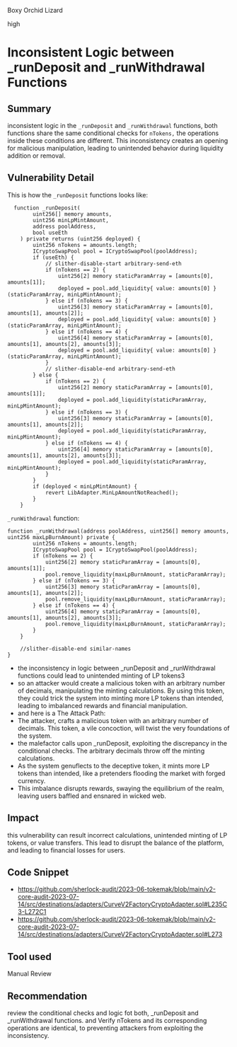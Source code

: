 Boxy Orchid Lizard

high

# Inconsistent Logic between _runDeposit and _runWithdrawal Functions
## Summary
inconsistent logic in the `_runDeposit`  and `_runWithdrawal` functions, both functions share the same conditional checks for `nTokens,` the operations inside these conditions are different. This inconsistency creates an opening for malicious manipulation, leading to unintended behavior during liquidity addition or removal.
## Vulnerability Detail
This is how the `_runDeposit` functions looks like:
```solidity
  function _runDeposit(
        uint256[] memory amounts,
        uint256 minLpMintAmount,
        address poolAddress,
        bool useEth
    ) private returns (uint256 deployed) {
        uint256 nTokens = amounts.length;
        ICryptoSwapPool pool = ICryptoSwapPool(poolAddress);
        if (useEth) {
            // slither-disable-start arbitrary-send-eth
            if (nTokens == 2) {
                uint256[2] memory staticParamArray = [amounts[0], amounts[1]];
                deployed = pool.add_liquidity{ value: amounts[0] }(staticParamArray, minLpMintAmount);
            } else if (nTokens == 3) {
                uint256[3] memory staticParamArray = [amounts[0], amounts[1], amounts[2]];
                deployed = pool.add_liquidity{ value: amounts[0] }(staticParamArray, minLpMintAmount);
            } else if (nTokens == 4) {
                uint256[4] memory staticParamArray = [amounts[0], amounts[1], amounts[2], amounts[3]];
                deployed = pool.add_liquidity{ value: amounts[0] }(staticParamArray, minLpMintAmount);
            }
            // slither-disable-end arbitrary-send-eth
        } else {
            if (nTokens == 2) {
                uint256[2] memory staticParamArray = [amounts[0], amounts[1]];
                deployed = pool.add_liquidity(staticParamArray, minLpMintAmount);
            } else if (nTokens == 3) {
                uint256[3] memory staticParamArray = [amounts[0], amounts[1], amounts[2]];
                deployed = pool.add_liquidity(staticParamArray, minLpMintAmount);
            } else if (nTokens == 4) {
                uint256[4] memory staticParamArray = [amounts[0], amounts[1], amounts[2], amounts[3]];
                deployed = pool.add_liquidity(staticParamArray, minLpMintAmount);
            }
        }
        if (deployed < minLpMintAmount) {
            revert LibAdapter.MinLpAmountNotReached();
        }
    }
```

`_runWithdrawal` function:
```solidity
function _runWithdrawal(address poolAddress, uint256[] memory amounts, uint256 maxLpBurnAmount) private {
        uint256 nTokens = amounts.length;
        ICryptoSwapPool pool = ICryptoSwapPool(poolAddress);
        if (nTokens == 2) {
            uint256[2] memory staticParamArray = [amounts[0], amounts[1]];
            pool.remove_liquidity(maxLpBurnAmount, staticParamArray);
        } else if (nTokens == 3) {
            uint256[3] memory staticParamArray = [amounts[0], amounts[1], amounts[2]];
            pool.remove_liquidity(maxLpBurnAmount, staticParamArray);
        } else if (nTokens == 4) {
            uint256[4] memory staticParamArray = [amounts[0], amounts[1], amounts[2], amounts[3]];
            pool.remove_liquidity(maxLpBurnAmount, staticParamArray);
        }
    }

    //slither-disable-end similar-names
}
```
- the inconsistency in logic between _runDeposit and _runWithdrawal functions could lead to unintended minting of LP tokens3
- so an attacker would create a malicious token with an arbitrary number of decimals, manipulating the minting calculations. By using this token, they could trick the system into minting more LP tokens than intended, leading to imbalanced rewards and financial manipulation.
-  and here is a The Attack Path:
- The attacker, crafts a malicious token with an arbitrary number of decimals. This token, a vile concoction, will twist the very foundations of the  system.
- the malefactor calls upon _runDeposit, exploiting the discrepancy in the conditional checks. The arbitrary decimals throw off the minting calculations.
- As the system  genuflects to the deceptive token, it mints more LP tokens than intended, like a pretenders flooding the market with forged currency.
- This imbalance disrupts rewards, swaying the equilibrium of the realm, leaving users baffled and ensnared in wicked web.
## Impact
this vulnerability can result  incorrect calculations, unintended minting of LP tokens, or value transfers. This lead to disrupt the balance of the platform, and leading to financial  losses for users.
## Code Snippet
- https://github.com/sherlock-audit/2023-06-tokemak/blob/main/v2-core-audit-2023-07-14/src/destinations/adapters/CurveV2FactoryCryptoAdapter.sol#L235C3-L272C1
- https://github.com/sherlock-audit/2023-06-tokemak/blob/main/v2-core-audit-2023-07-14/src/destinations/adapters/CurveV2FactoryCryptoAdapter.sol#L273
## Tool used
Manual Review
## Recommendation
 review  the conditional checks and logic fot both, _runDeposit and _runWithdrawal functions. and  Verify nTokens and its corresponding operations are identical, to preventing attackers from exploiting the inconsistency.